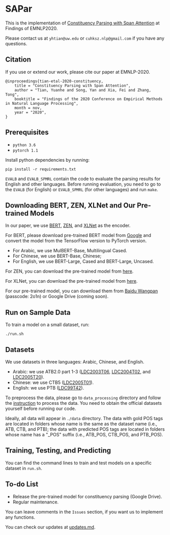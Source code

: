 # SAPar

This is the implementation of [Constituency Parsing with Span Attention](http://arxiv.org/abs/2010.07543) at Findings of EMNLP2020.

Please contact us at `yhtian@uw.edu` or `cuhksz.nlp@gmail.com` if you have any questions.

## Citation

If you use or extend our work, please cite our paper at EMNLP-2020.

```
@inproceedings{tian-etal-2020-constituency,
    title = "Constituency Parsing with Span Attention",
    author = "Tian, Yuanhe and Song, Yan and Xia, Fei and Zhang, Tong",
    booktitle = "Findings of the 2020 Conference on Empirical Methods in Natural Language Processing",
    month = nov,
    year = "2020",
}
```

## Prerequisites
* `python 3.6`
* `pytorch 1.1`

Install python dependencies by running:

`
pip install -r requirements.txt
`

`EVALB` and `EVALB_SPMRL` contain the code to evaluate the parsing results for English and other languages. Before running evaluation, you need to go to the `EVALB` (for English) or `EVALB_SPMRL` (for other languages) and run `make`.


## Downloading BERT, ZEN, XLNet and Our Pre-trained Models

In our paper, we use [BERT](https://www.aclweb.org/anthology/N19-1423/), [ZEN](https://arxiv.org/abs/1911.00720), and [XLNet](https://arxiv.org/pdf/1906.08237.pdf) as the encoder.

For BERT, please download pre-trained BERT model from [Google](https://github.com/google-research/bert) and convert the model from the TensorFlow version to PyTorch version. 
* For Arabic, we use MulBERT-Base, Multilingual Cased.
* For Chinese, we use BERT-Base, Chinese;
* For English, we use BERT-Large, Cased and BERT-Large, Uncased.

For ZEN, you can download the pre-trained model from [here](https://github.com/sinovation/ZEN).

For XLNet, you can download the pre-trained model from [here](https://github.com/zihangdai/xlnet).

For our pre-trained model, you can download them from [Baidu Wangpan](https://pan.baidu.com/s/1iSUcfRHccrgGmc2GEsDDBw) (passcode: 2o1n) or Google Drive (coming soon).

## Run on Sample Data

To train a model on a small dataset, run:

`
./run.sh
`


## Datasets

We use datasets in three languages: Arabic, Chinese, and English.
 
* Arabic: we use ATB2.0 part 1-3 ([LDC2003T06](https://catalog.ldc.upenn.edu/LDC2003T06), [LDC2004T02](https://catalog.ldc.upenn.edu/LDC2004T02), and [LDC2005T20](https://catalog.ldc.upenn.edu/LDC2005T20)).
* Chinese: we use CTB5 ([LDC2005T01](https://catalog.ldc.upenn.edu/LDC2005T01)).
* English: we use PTB ([LDC99T42](https://catalog.ldc.upenn.edu/LDC99T42)). 

To preprocess the data, please go to `data_processing` directory and follow the [instruction](./data_processing) to process the data. You need to obtain the official datasets yourself before running our code.

Ideally, all data will appear in `./data` directory. The data with gold POS tags are located in folders whose name is the same as the dataset name (i.e., ATB, CTB, and PTB); the data with predicted POS tags are located in folders whose name has a "_POS" suffix (i.e., ATB_POS, CTB_POS, and PTB_POS).



## Training, Testing, and Predicting

You can find the command lines to train and test models on a specific dataset in `run.sh`.


## To-do List

* Release the pre-trained model for constituency parsing (Google Drive).
* Regular maintenance.

You can leave comments in the `Issues` section, if you want us to implement any functions.

You can check our updates at [updates.md](./updates.md).

